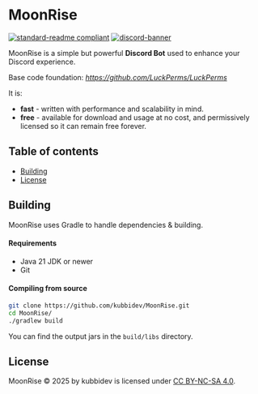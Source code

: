 # MoonRise

[![standard-readme compliant](https://img.shields.io/badge/readme%20style-standard-brightgreen.svg?style=for-the-badge)](https://github.com/RichardLitt/standard-readme)
[![discord-banner](https://img.shields.io/discord/1258062506270654515?label=discord&style=for-the-badge&color=7289da)](https://discord.kubbidev.me)

MoonRise is a simple but powerful **Discord Bot** used to enhance your Discord experience.

Base code foundation: *https://github.com/LuckPerms/LuckPerms*

It is:

* **fast** - written with performance and scalability in mind.
* **free** - available for download and usage at no cost, and permissively licensed so it can remain free forever.

## Table of contents

- [Building](#building)
- [License](#license)

## Building

MoonRise uses Gradle to handle dependencies & building.

#### Requirements

* Java 21 JDK or newer
* Git

#### Compiling from source

```sh
git clone https://github.com/kubbidev/MoonRise.git
cd MoonRise/
./gradlew build
```

You can find the output jars in the `build/libs` directory.

## License

MoonRise © 2025 by kubbidev is licensed under [CC BY-NC-SA 4.0](https://creativecommons.org/licenses/by-nc-sa/4.0/).